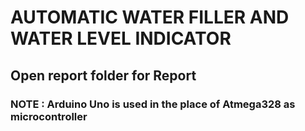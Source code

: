 
# AUTOMATIC WATER FILLER AND WATER LEVEL INDICATOR
## Open report folder for Report
### NOTE : Arduino Uno is used in the place of Atmega328 as microcontroller

